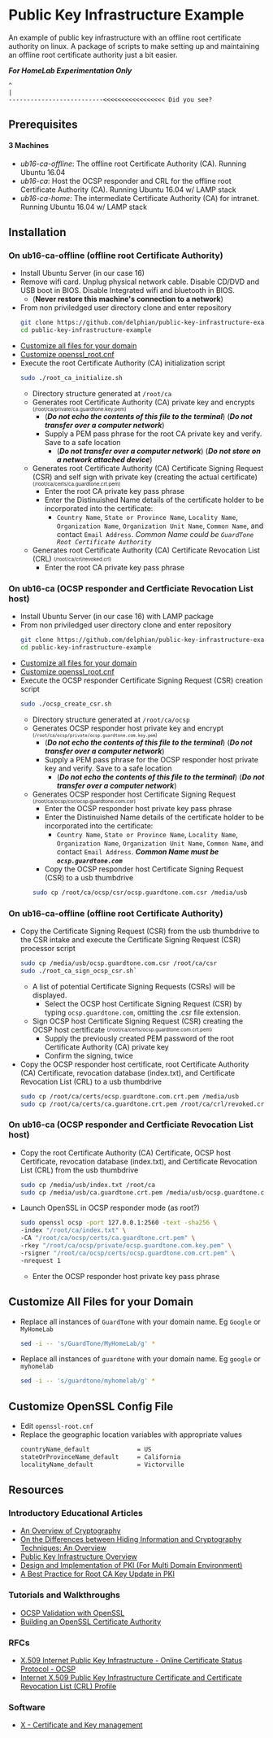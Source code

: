 # Public Key Infrastructure Example
An example of public key infrastructure with an offline root certificate authority on linux. A package of scripts to make setting up and maintaining an offline root certificate authority just a bit easier.

__***For HomeLab Experimentation Only***__
```
^
|
--------------------------<<<<<<<<<<<<<<<<< Did you see?
```

## Prerequisites

#### 3 Machines
 - *ub16-ca-offline*: The offline root Certificate Authority (CA). Running Ubuntu 16.04
 - *ub16-ca*: Host the OCSP responder and CRL for the offline root Certificate Authority (CA). Running Ubuntu 16.04 w/ LAMP stack
 - *ub16-ca-home*: The intermediate Certificate Authority (CA) for intranet. Running Ubuntu 16.04 w/ LAMP stack
 
## Installation

### On ub16-ca-offline (offline root Certificate Authority)
* Install Ubuntu Server (in our case 16)
* Remove wifi card. Unplug physical network cable. Disable CD/DVD and USB boot in BIOS. Disable Integrated wifi and bluetooth in BIOS.
  * (__Never restore this machine's connection to a network__)
* From non priviledged user directory clone and enter repository
    ```bash
    git clone https://github.com/delphian/public-key-infrastructure-example.git
    cd public-key-infrastructure-example
    ```
* [Customize all files for your domain](https://github.com/delphian/public-key-infrastructure-example/blob/master/README.md#customize-all-files-for-your-domain)
* [Customize openssl_root.cnf](https://github.com/delphian/public-key-infrastructure-example/blob/master/README.md#customize-openssl-config-file)
* Execute the root Certificate Authority (CA) initialization script
    ```bash
    sudo ./root_ca_initialize.sh
    ```
  * Directory structure generated at `/root/ca`
  * Generates root Certificate Authority (CA) private key and encrypts <sub><sup>(/root/ca/private/ca.guardtone.key.pem)</sup></sub>
    * (__*Do not echo the contents of this file to the terminal*__) (__*Do not transfer over a computer network*__)
    * Supply a PEM pass phrase for the root CA private key and verify. Save to a safe location
      * (__*Do not transfer over a computer network*__) (__*Do not store on a network attached device*__)
  * Generates root Certificate Authority (CA) Certificate Signing Request (CSR) and self sign with private key (creating the actual certificate) <sub><sup>(/root/ca/certs/ca.guardtone.crt.pem)</sup></sub>
    * Enter the root CA private key pass phrase
    * Enter the Distinuished Name details of the certificate holder to be incorporated into the certificate:
      * `Country Name`, `State or Province Name`, `Locality Name`, `Organization Name`, `Organization Unit Name`, `Common Name`, and contact `Email Address`. *Common Name could be `GuardTone Root Certificate Authority`*
  * Generates root Certificate Authority (CA) Certificate Revocation List (CRL) <sub><sup>(/root/ca/crl/revoked.crl)</sup></sub>
    * Enter the root CA private key pass phrase

### On ub16-ca (OCSP responder and Certficiate Revocation List host)
* Install Ubuntu Server (in our case 16) with LAMP package
* From non priviledged user directory clone and enter repository
    ```bash
    git clone https://github.com/delphian/public-key-infrastructure-example.git
    cd public-key-infrastructure-example
    ```
* [Customize all files for your domain](https://github.com/delphian/public-key-infrastructure-example/blob/master/README.md#customize-all-files-for-your-domain)
* [Customize openssl_root.cnf](https://github.com/delphian/public-key-infrastructure-example/blob/master/README.md#customize-openssl-config-file)
* Execute the OCSP responder Certificate Signing Request (CSR) creation script
    ```bash
    sudo ./ocsp_create_csr.sh
    ```
  * Directory structure generated at `/root/ca/ocsp`
  * Generates OCSP responder host private key and encrypt <sub><sup>(`/root/ca/ocsp/private/ocsp.guardtone.com.key.pem`)</sup></sub>
    * (__*Do not echo the contents of this file to the terminal*__) (__*Do not transfer over a computer network*__)
    * Supply a PEM pass phrase for the OCSP responder host private key and verify. Save to a safe location
      * (__*Do not echo the contents of this file to the terminal*__) (__*Do not transfer over a computer network*__)
  * Generates OCSP responder host Certificate Signing Request <sub><sup>(/root/ca/ocsp/csr/ocsp.guardtone.com.csr)</sup></sub>
    * Enter the OCSP responder host private key pass phrase
    * Enter the Distinuished Name details of the certificate holder to be incorporated into the certificate:
      * `Country Name`, `State or Province Name`, `Locality Name`, `Organization Name`, `Organization Unit Name`, `Common Name`, and contact `Email Address`. __*Common Name must be `ocsp.guardtone.com`*__
    * Copy the OCSP responder host Certificate Signing Request (CSR) to a usb thumbdrive
    ```bash
    sudo cp /root/ca/ocsp/csr/ocsp.guardtone.com.csr /media/usb
    ```

### On ub16-ca-offline (offline root Certificate Authority)
* Copy the Certificate Signing Request (CSR) from the usb thumbdrive to the CSR intake and execute the Certificate Signing Request (CSR) processor script
    ```bash
    sudo cp /media/usb/ocsp.guardtone.com.csr /root/ca/csr
    sudo ./root_ca_sign_ocsp_csr.sh`
    ````
  * A list of potential Certificate Signing Requests (CSRs) will be displayed.
    * Select the OCSP host Certificate Signing Request (CSR) by typing `ocsp.guardtone.com`, omitting the .csr file extension.
  * Sign OCSP host Certificate Signing Request (CSR) creating the OCSP host certificate <sub><sup>(/root/ca/certs/ocsp.guardtone.com.crt.pem)</sup></sub>
    * Supply the previously created PEM password of the root Certificate Authority (CA) private key
    * Confirm the signing, twice
* Copy the OCSP responder host certificate, root Certificate Authority (CA) Certificate, revocation database (index.txt), and Certificate Revocation List (CRL) to a usb thumbdrive
    ```bash
    sudo cp /root/ca/certs/ocsp.guardtone.com.crt.pem /media/usb
    sudo cp /root/ca/certs/ca.guardtone.crt.pem /root/ca/crl/revoked.crl /root/ca/index.txt /media/usb
    ```

### On ub16-ca (OCSP responder and Certficiate Revocation List host)
* Copy the root Certificate Authority (CA) Certificate, OCSP host Certificate, revocation database (index.txt), and Certificate Revocation List (CRL) from the usb thumbdrive
    ```bash
    sudo cp /media/usb/index.txt /root/ca
    sudo cp /media/usb/ca.guardtone.crt.pem /media/usb/ocsp.guardtone.com.crt.pem /root/ca/ocsp/certs
    ```
* Launch OpenSSL in OCSP responder mode (as root?)
    ```bash
    sudo openssl ocsp -port 127.0.0.1:2560 -text -sha256 \
    -index "/root/ca/index.txt" \
    -CA "/root/ca/ocsp/certs/ca.guardtone.crt.pem" \
    -rkey "/root/ca/ocsp/private/ocsp.guardtone.com.key.pem" \
    -rsigner "/root/ca/ocsp/certs/ocsp.guardtone.com.crt.pem" \
    -nrequest 1
    ```
  * Enter the OCSP responder host private key pass phrase

## Customize All Files for your Domain
* Replace all instances of `GuardTone` with your domain name. Eg `Google` or `MyHomeLab`
    ```bash
    sed -i -- 's/GuardTone/MyHomeLab/g' *
    ```
* Replace all instances of `guardtone` with your domain name. Eg `google` or `myhomelab`
    ```bash
    sed -i -- 's/guardtone/myhomelab/g' *
    ```

## Customize OpenSSL Config File
* Edit `openssl-root.cnf`
* Replace the geographic location variables with appropriate values
    ```bash
    countryName_default             = US
    stateOrProvinceName_default     = California
    localityName_default            = Victorville
    ```

## Resources

### Introductory Educational Articles
* [An Overview of Cryptography](https://www.cs.princeton.edu/~chazelle/courses/BIB/overview-crypto.pdf)
* [On the Differences between Hiding Information and Cryptography Techniques: An Overview](https://scialert.net/fulltextmobile/?doi=jas.2010.1650.1655)
* [Public Key Infrastructure
Overview](http://highsecu.free.fr/db/outils_de_securite/cryptographie/pki/publickey.pdf)
* [Design and Implementation of PKI (For Multi Domain
Environment)](https://pdfs.semanticscholar.org/cfb9/77539d4a214766adc3a4a56f57a5a464b9cf.pdf)
* [A Best Practice for Root CA Key Update in PKI](https://link.springer.com/content/pdf/10.1007%2F978-3-540-24852-1_20.pdf)

### Tutorials and Walkthroughs
* [OCSP Validation with OpenSSL](https://akshayranganath.github.io/OCSP-Validation-With-Openssl/)
* [Building an OpenSSL Certificate Authority](https://devcentral.f5.com/s/articles/building-an-openssl-certificate-authority-introduction-and-design-considerations-for-elliptical-curves-27720)

### RFCs
* [X.509 Internet Public Key Infrastructure - Online Certificate Status Protocol - OCSP](https://tools.ietf.org/html/rfc6960)
* [Internet X.509 Public Key Infrastructure Certificate and Certificate Revocation List (CRL) Profile](https://tools.ietf.org/html/rfc5280)

### Software
* [X - Certificate and Key management](https://www.hohnstaedt.de/xca/)

